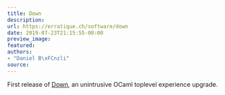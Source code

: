 ```yaml
---
title: Down
description:
url: https://erratique.ch/software/down
date: 2019-07-23T21:15:55-00:00
preview_image:
featured:
authors:
- "Daniel B\xFCnzli"
source:
---
```


First release of <a href="https://erratique.ch/software/down">Down</a>, an unintrusive OCaml toplevel experience upgrade.
